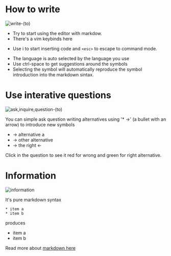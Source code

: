 # How to write 

![write-(to)][]


* Try to start using the editor with markdow.
* There's a vim keybinds here
 - Use i to start inserting code and `<esc>` to escape to command mode.

* The language is auto selected by the language you use
* Use ctrl-space to get suggestions around the symbols
* Selecting the symbol will automatically reproduce the symbol introduction into the markdown sintax.

# Use interative questions

![ask,inquire,question-(to)][] 

You can simple ask question writing alternatives using 
'* ->' (a bullet with an arrow) to introduce new symbols

* -> alternative a
* -> other alternative
* -> the right <-

Click in the question to see it red for wrong and green for right alternative.

# Information

![information][] 

It's pure markdown syntax

    * item a
    * item b
    
produces

* item a
* item b

Read more about [markdown here][1]

[1]: http://daringfireball.net/projects/markdown/syntax
[blissymbol]: http://bliss.ideia.me/images/symbols/blissymbol.png
[ask,inquire,question-(to)]: http://bliss.ideia.me/images/symbols/ask,inquire,question-(to).png
[information]: http://bliss.ideia.me/images/symbols/information.png
[write-(to)]: http://bliss.ideia.me/images/symbols/write-(to).png
